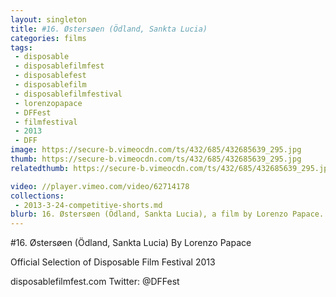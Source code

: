 ```yaml
---
layout: singleton
title: #16. Østersøen (Ödland, Sankta Lucia)
categories: films
tags:
 - disposable
 - disposablefilmfest
 - disposablefest
 - disposablefilm
 - disposablefilmfestival
 - lorenzopapace
 - DFFest
 - filmfestival
 - 2013
 - DFF
image: https://secure-b.vimeocdn.com/ts/432/685/432685639_295.jpg
thumb: https://secure-b.vimeocdn.com/ts/432/685/432685639_295.jpg
relatedthumb: https://secure-b.vimeocdn.com/ts/432/685/432685639_295.jpg

video: //player.vimeo.com/video/62714178
collections:
 - 2013-3-24-competitive-shorts.md
blurb: 16. Østersøen (Ödland, Sankta Lucia), a film by Lorenzo Papace.
---
```


#16. Østersøen (Ödland, Sankta Lucia)
By Lorenzo Papace

Official Selection of Disposable Film Festival 2013

disposablefilmfest.com
Twitter: @DFFest
